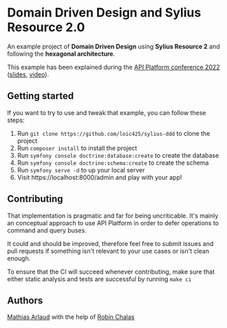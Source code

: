 # Domain Driven Design and Sylius Resource 2.0

An example project of **Domain Driven Design** using **Sylius Resource 2** and following the **hexagonal architecture**.

This example has been explained during the [API Platform conference 2022](https://api-platform.com/con/2022/conferences/domain-driven-design-with-api-platform-3/)
([slides](https://slides.com/mathiasarlaud/apip-con-ddd-api-p-3), [video](https://www.youtube.com/watch?v=SSQal3Msi9g)).

## Getting started
If you want to try to use and tweak that example, you can follow these steps:

1. Run `git clone https://github.com/loic425/sylius-ddd` to clone the project
2. Run `composer install` to install the project 
3. Run `symfony console doctrine:database:create` to create the database
4. Run `symfony console doctrine:schema:create` to create the schema
5. Run `symfony serve -d` to up your local server
6. Visit https://localhost:8000/admin and play with your app!

## Contributing
That implementation is pragmatic and far for being uncriticable.
It's mainly an conceptual approach to use API Platform in order to defer operations to command and query buses.

It could and should be improved, therefore feel free to submit issues and pull requests if something isn't relevant to your use cases or isn't clean enough.

To ensure that the CI will succeed whenever contributing, make sure that either static analysis and tests are successful by running `make ci`

## Authors
[Mathias Arlaud](https://github.com/mtarld) with the help of [Robin Chalas](https://github.com/chalasr)

